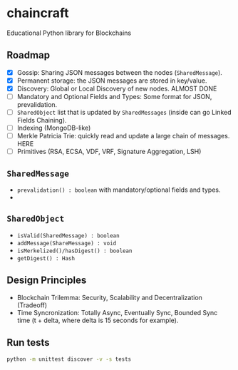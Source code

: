 # chaincraft
Educational Python library for Blockchains

## Roadmap

- [x] Gossip: Sharing JSON messages between the nodes (`SharedMessage`).
- [x] Permanent storage: the JSON messages are stored in key/value.
- [x] Discovery: Global or Local Discovery of new nodes. ALMOST DONE
- [ ] Mandatory and Optional Fields and Types: Some format for JSON, prevalidation.
- [ ] `SharedObject` list that is updated by `SharedMessages` (inside can go Linked Fields Chaining).
- [ ] Indexing (MongoDB-like)
- [ ] Merkle Patricia Trie: quickly read and update a large chain of messages. HERE
- [ ] Primitives (RSA, ECSA, VDF, VRF, Signature Aggregation, LSH)

## `SharedMessage`

- `prevalidation() : boolean` with mandatory/optional fields and types.
- 

## `SharedObject`

- `isValid(SharedMessage) : boolean`
- `addMessage(ShareMessage) : void`
- `isMerkelized()/hasDigest() : boolean`
- `getDigest() : Hash`

## Design Principles

- Blockchain Trilemma: Security, Scalability and Decentralization (Tradeoff)
- Time Syncronization: Totally Async, Eventually Sync, Bounded Sync time (t + delta, where delta is 15 seconds for example).

## Run tests

```bash
python -m unittest discover -v -s tests
```
